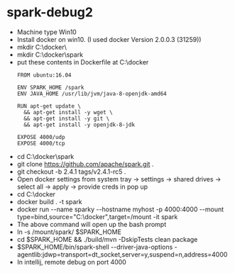 # spark-debug2

- Machine type Win10 
- Install docker on win10. (I used docker Version 2.0.0.3 (31259))
- mkdir C:\docker\
- mkdir C:\docker\spark
- put these contents in Dockerfile at C:\docker
    ```
    FROM ubuntu:16.04

    ENV SPARK_HOME /spark
    ENV JAVA_HOME /usr/lib/jvm/java-8-openjdk-amd64

    RUN apt-get update \
      && apt-get install -y wget \
      && apt-get install -y git \
      && apt-get install -y openjdk-8-jdk

    EXPOSE 4000/udp
    EXPOSE 4000/tcp
    ```
- cd C:\docker\spark
- git clone https://github.com/apache/spark.git .
- git checkout -b 2.4.1 tags/v2.4.1-rc5 .
- Open docker settings from system tray -> settings -> shared drives -> select all -> apply -> provide creds in pop up
- cd C:\docker
- docker build . -t spark
- docker run --name sparky --hostname myhost -p 4000:4000 --mount type=bind,source="C:\docker",target=/mount -it spark
- The above command will open up the bash prompt
- ln -s /mount/spark/ $SPARK_HOME
- cd $SPARK_HOME && ./build/mvn -DskipTests clean package
- $SPARK_HOME/bin/spark-shell --driver-java-options -agentlib:jdwp=transport=dt_socket,server=y,suspend=n,address=4000
- In intellij, remote debug on port 4000

